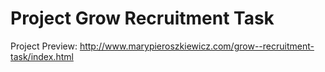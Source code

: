 # Project Grow Recruitment Task

Project Preview: http://www.marypieroszkiewicz.com/grow--recruitment-task/index.html